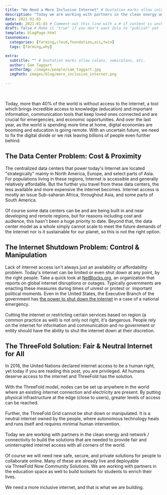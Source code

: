 ```yaml
---
title: "We Need a More Inclusive Internet" # Quotation marks allow colons, semicolons, etc.
description: "Today we are working with partners in the clean energy and network / connectivity to build the solutions that are needed to provide fair and uninterrupted internet access with all corners of the world." # Quotation marks allow colons, semicolons, etc.
date: 2021-01-03
updated: 2021-01-03 # Comment-out this line with a # if content is unchanged
draft: false # Make it "true" if you don't want Zola to "publish" yet
template: blogPage.html
taxonomies:
  categories: [farming,cloud,foundation,aci,twin]
  tags: [farming,why]

extra:
  subtitle: "" # Quotation marks allow colons, semicolons, etc.
  author: Sam Taggart
  authorImg: /images/people/sam_taggart.jpg
  imgPath: images/blog/more_inclusive_internet.png
  
---
```


<br/>
<br/>
Today, more than 40% of the world is without access to the internet, a tool which brings incredible access to knowledge (education) and important information, communication tools that keep loved ones connected and are crucial for emergencies, and economic opportunities. And over the last year, as the world is spending more time at home, digital economies are booming and education is going remote. With an uncertain future, we need to fix the digital divide or we risk leaving billions of people even further behind.

## The Data Center Problem: Cost & Proximity

The centralized data centers that power today's Internet are located "strategically" mainly in North America, Europe, and select parts of Asia. For populations living in these regions, Internet is accessible and generally relatively affordable. But the further you travel from these data centers, the less available and more expensive the internet becomes. Internet access is mostly an issue Sub-saharan Africa, throughout Asia, and some parts of South America.
<br/>
<br/>
Of course some data centers can be and are being built in and near developing and remote regions, but for reasons including cost and audience, this hasn't been a huge priority to date. Beyond that, the data center model as a whole simply cannot scale to meet the future demands of the internet nor is it sustainable for our planet, so this is not the right option.

## The Internet Shutdown Problem: Control & Manipulation

Lack of internet access isn't always just an availability or affordability problem. Today's internet can be limited or even shut down at any point, by the right people. Take a quick look at [NetBlocks.org](https://netblocks.org/reports), an organization that reports on global internet disruptions or outages. Typically governments are enacting these measures during times of unrest or protest or  important political moments. Even in the United States, the Executive Branch of the government has [the power to shut down the internet](https://www.klemchuk.com/ip-law-trends/government-power-to-shut-down-the-internet) in a case of a national emergency.
<br/>
<br/>
Cutting the internet or restricting certain services based on region (a common practice as well) is not only not right, it's dangerous. People rely on the internet for information and communication and no government or entity should have the ability to shut the internet down at their discretion.

## The ThreeFold Solution: Fair & Neutral Internet for All

In 2016, the United Nations declared internet access to be a human right, yet today if you are reading this post, you are privileged. All humans deserve access to the internet and ThreeFold has the solution.
<br/>
<br/>
With the ThreeFold model, nodes can be set up anywhere in the world where an existing internet connection and electricity are present. By putting physical infrastructure at the edge (close to users), greater levels of access can be reached.
<br/>
<br/>
Further, the ThreeFold Grid cannot be shut down or manipulated. It is a neutral internet owned by the people, where autonomous technology heals and runs itself and requires minimal human intervention.
<br/>
<br/>
Today we are working with partners in the clean energy and network / connectivity to build the solutions that are needed to provide fair and uninterrupted internet access with all corners of the world.
<br/>
<br/>
Of course we will need new safe, secure, and private solutions for people to collaborate online. Many of these are already live and deployable via ThreeFold Now Community Solutions. We are working with partners in the education space as well to build toolsets for students to enrich their lives.
<br/>
<br/>
We need a more inclusive internet, and that is what we are building.
